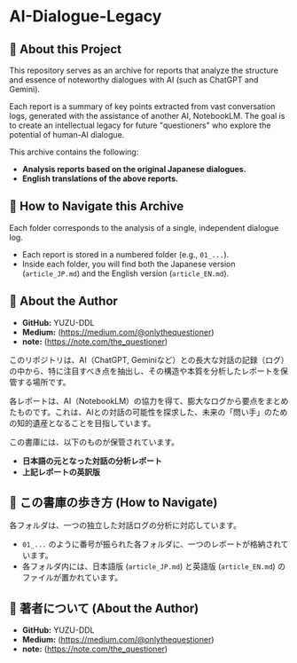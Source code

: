 # AI-Dialogue-Legacy

## 📖 About this Project

This repository serves as an archive for reports that analyze the structure and essence of noteworthy dialogues with AI (such as ChatGPT and Gemini).

Each report is a summary of key points extracted from vast conversation logs, generated with the assistance of another AI, NotebookLM. The goal is to create an intellectual legacy for future "questioners" who explore the potential of human-AI dialogue.

This archive contains the following:

- **Analysis reports based on the original Japanese dialogues.**
- **English translations of the above reports.**

## 📂 How to Navigate this Archive

Each folder corresponds to the analysis of a single, independent dialogue log.

- Each report is stored in a numbered folder (e.g., `01_...`).
- Inside each folder, you will find both the Japanese version (`article_JP.md`) and the English version (`article_EN.md`).

## 👤 About the Author

- **GitHub:** YUZU-DDL
- **Medium:** (https://medium.com/@onlythequestioner)
- **note:** (https://note.com/the_questioner)

このリポジトリは、AI（ChatGPT, Geminiなど）との長大な対話の記録（ログ）の中から、特に注目すべき点を抽出し、その構造や本質を分析したレポートを保管する場所です。

各レポートは、AI（NotebookLM）の協力を得て、膨大なログから要点をまとめたものです。これは、AIとの対話の可能性を探求した、未来の「問い手」のための知的遺産となることを目指しています。

この書庫には、以下のものが保管されています。

- **日本語の元となった対話の分析レポート**
- **上記レポートの英訳版**

## 📂 この書庫の歩き方 (How to Navigate)

各フォルダは、一つの独立した対話ログの分析に対応しています。

- `01_...` のように番号が振られた各フォルダに、一つのレポートが格納されています。
- 各フォルダ内には、日本語版 (`article_JP.md`) と英語版 (`article_EN.md`) のファイルが置かれています。

## 👤 著者について (About the Author)

- **GitHub:** YUZU-DDL
- **Medium:** (https://medium.com/@onlythequestioner)
- **note:** (https://note.com/the_questioner)

